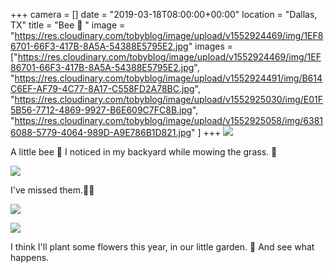 +++
camera = []
date = "2019-03-18T08:00:00+00:00"
location = "Dallas, TX"
title = "Bee 🐝 "
image = "https://res.cloudinary.com/tobyblog/image/upload/v1552924469/img/1EF86701-66F3-417B-8A5A-54388E5795E2.jpg"
images = ["https://res.cloudinary.com/tobyblog/image/upload/v1552924469/img/1EF86701-66F3-417B-8A5A-54388E5795E2.jpg",
"https://res.cloudinary.com/tobyblog/image/upload/v1552924491/img/B614C6EF-AF79-4C77-8A17-C558FD2A78BC.jpg",
"https://res.cloudinary.com/tobyblog/image/upload/v1552925030/img/E01F5B56-7712-4869-9927-B6E609C7FC8B.jpg",
"https://res.cloudinary.com/tobyblog/image/upload/v1552925058/img/63816088-5779-4064-989D-A9E786B1D821.jpg"
]
+++
![](https://res.cloudinary.com/tobyblog/image/upload/v1552924469/img/1EF86701-66F3-417B-8A5A-54388E5795E2.jpg)
<!--more-->
A little bee 🐝 I noticed in my backyard while mowing the grass. 🏡

![](https://res.cloudinary.com/tobyblog/image/upload/v1552924491/img/B614C6EF-AF79-4C77-8A17-C558FD2A78BC.jpg)

I've missed them.💛🐝

![](https://res.cloudinary.com/tobyblog/image/upload/v1552925030/img/E01F5B56-7712-4869-9927-B6E609C7FC8B.jpg)

![](https://res.cloudinary.com/tobyblog/image/upload/v1552925058/img/63816088-5779-4064-989D-A9E786B1D821.jpg)

I think I'll plant some flowers this year, in our little garden. 🌻 And see what happens.